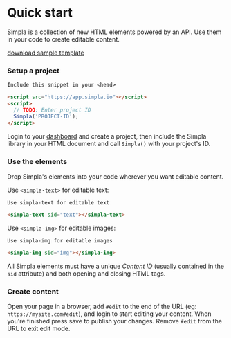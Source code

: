 # Quick start
Simpla is a collection of new HTML elements powered by an API. Use them in your code to create editable content.

[download sample template](https://github.com/simplaio/sample-template/archive/master.zip) <!-- {.button} -->

### Setup a project
```comment
Include this snippet in your <head>
```

```html
<script src="https://app.simpla.io"></script>
<script>
  // TODO: Enter project ID
  Simpla('PROJECT-ID');
</script>
```

Login to your [dashboard](https://www.simpla.io/projects) and create a project, then include the Simpla library in your HTML document and call `Simpla()` with your project's ID.

### Use the elements
Drop Simpla's elements into your code wherever you want editable content.

Use `<simpla-text>` for editable text:

```comment
Use simpla-text for editable text
```

```html
<simpla-text sid="text"></simpla-text>
```

<simpla-text class="simpla-example" editable></simpla-text>

Use `<simpla-img>` for editable images:

```comment
Use simpla-img for editable images
```

```html
<simpla-img sid="img"></simpla-img>
```

<simpla-img class="simpla-example" editable></simpla-img>

All Simpla elements must have a unique _Content ID_ (usually contained in the `sid` attribute) and both opening and closing HTML tags.

### Create content
Open your page in a browser, add `#edit` to the end of the URL (eg: `https://mysite.com#edit`), and login to start editing your content. When you're finished press save to publish your changes. Remove `#edit` from the URL to exit edit mode.
